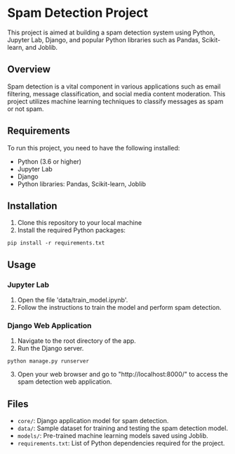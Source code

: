 
# Spam Detection Project

This project is aimed at building a spam detection system using Python, Jupyter Lab, Django, and popular Python libraries such as Pandas, Scikit-learn, and Joblib.

## Overview

Spam detection is a vital component in various applications such as email filtering, message classification, and social media content moderation. This project utilizes machine learning techniques to classify messages as spam or not spam.

## Requirements

To run this project, you need to have the following installed:

- Python (3.6 or higher)
- Jupyter Lab
- Django
- Python libraries: Pandas, Scikit-learn, Joblib

## Installation

1. Clone this repository to your local machine
2. Install the required Python packages:
```
pip install -r requirements.txt
```

## Usage

### Jupyter Lab

1. Open the file  'data/train_model.ipynb'.
2. Follow the instructions to train the model and perform spam detection.

### Django Web Application

1. Navigate to the root directory of the app.
2. Run the Django server.
```
python manage.py runserver
```
3. Open your web browser and go to "http://localhost:8000/" to access the spam detection web application.


## Files
- `core/`: Django application model for spam detection.
- `data/`: Sample dataset for training and testing the spam detection model.
- `models/`: Pre-trained machine learning models saved using Joblib.
- `requirements.txt`: List of Python dependencies required for the project.
 
 


